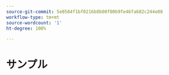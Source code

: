 ```yaml
---
source-git-commit: 5e0584f1bf0216b8b00f00b9fe46fa682c244e08
workflow-type: tm+mt
source-wordcount: '1'
ht-degree: 100%

---
```

# サンプル

<!--
---
title: <Title that displays in Google>
description: <Description that displays in Google>
topic: <Value(s) from https://git.corp.adobe.com/AdobeDocs/exl-config/blob/master/metadata-values/topic.yml>
feature:  <Value(s) from https://git.corp.adobe.com/AdobeDocs/exl-config/blob/master/metadata-values/feature.yml>
role: <Value(s) from https://git.corp.adobe.com/AdobeDocs/exl-config/blob/master/metadata-values/role.yml>
level: <Value(s) from https://git.corp.adobe.com/AdobeDocs/exl-config/blob/master/metadata-values/level.yml>
kt: <JIRA KT Story No.>
thumbnail: <MPC Video ID>.jpeg
---

# <Title of page>

<Short description of the video>

>[!VIDEO](https://video.tv.adobe.com/v/<MPC Video ID>/?quality=12&learn=on&hidetitle=true)
-->
